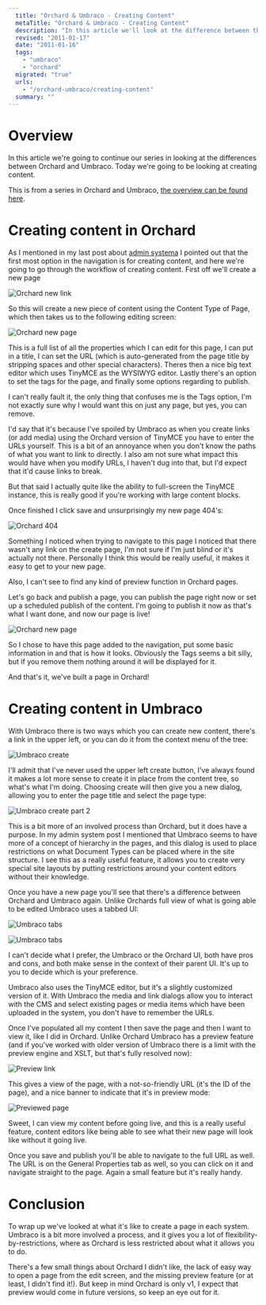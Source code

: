 ```yaml
---
  title: "Orchard & Umbraco - Creating Content"
  metaTitle: "Orchard & Umbraco - Creating Content"
  description: "In this article we'll look at the difference between the two systems when it comes to creating content."
  revised: "2011-01-17"
  date: "2011-01-16"
  tags: 
    - "umbraco"
    - "orchard"
  migrated: "true"
  urls: 
    - "/orchard-umbraco/creating-content"
  summary: ""
---
```

# Overview

In this article we're going to continue our series in looking at the differences between Orchard and Umbraco. Today we're going to be looking at creating content.

This is from a series in Orchard and Umbraco, [the overview can be found here][1].

# Creating content in Orchard

As I mentioned in my last post about [admin systema][2] I pointed out that the first most option in the navigation is for creating content, and here we're going to go through the workflow of creating content. First off we'll create a new page

![Orchard new link][3]

So this will create a new piece of content using the Content Type of Page, which then takes us to the following editing screen:

![Orchard new page][4]

This is a full list of all the properties which I can edit for this page, I can put in a title, I can set the URL (which is auto-generated from the page title by stripping spaces and other special characters). Theres then a nice big text editor which uses TinyMCE as the WYSIWYG editor. Lastly there's an option to set the tags for the page, and finally some options regarding to publish.

I can't really fault it, the only thing that confuses me is the Tags option, I'm not exactly sure why I would want this on just any page, but yes, you can remove.

I'd say that it's because I've spoiled by Umbraco as when you create links (or add media) using the Orchard version of TinyMCE you have to enter the URLs yourself. This is a bit of an annoyance when you don't know the paths of what you want to link to directly. I also am not sure what impact this would have when you modify URLs, I haven't dug into that, but I'd expect that it'd cause links to break.

But that said I actually quite like the ability to full-screen the TinyMCE instance, this is really good if you're working with large content blocks.

Once finished I click save and unsurprisingly my new page 404's:

![Orchard 404][5]

Something I noticed when trying to navigate to this page I noticed that there wasn't any link on the create page, I'm not sure if I'm just blind or it's actually not there. Personally I think this would be really useful, it makes it easy to get to your new page.

Also, I can't see to find any kind of preview function in Orchard pages.

Let's go back and publish a page, you can publish the page right now or set up a scheduled publish of the content. I'm going to publish it now as that's what I want done, and now our page is live!

![Orchard new page][6]

So I chose to have this page added to the navigation, put some basic information in and that is how it looks. Obviously the Tags seems a bit silly, but if you remove them nothing around it will be displayed for it.

And that's it, we've built a page in Orchard!

# Creating content in Umbraco

With Umbraco there is two ways which you can create new content, there's a link in the upper left, or you can do it from the context menu of the tree:

![Umbraco create][7]

I'll admit that I've never used the upper left create button, I've always found it makes a lot more sense to create it in place from the content tree, so what's what I'm doing. Choosing create will then give you a new dialog, allowing you to enter the page title and select the page type:

![Umbraco create part 2][8]

This is a bit more of an involved process than Orchard, but it does have a purpose. In my admin system post I mentioned that Umbraco seems to have more of a concept of hierarchy in the pages, and this dialog is used to place restrictions on what Document Types can be placed where in the site structure. I see this as a really useful feature, it allows you to create very special site layouts by putting restrictions around your content editors without their knowledge.

Once you have a new page you'll see that there's a difference between Orchard and Umbraco again. Unlike Orchards full view of what is going able to be edited Umbraco uses a tabbed UI:

![Umbraco tabs][9]

![Umbraco tabs][10]

I can't decide what I prefer, the Umbraco or the Orchard UI, both have pros and cons, and both make sense in the context of their parent UI. It's up to you to decide which is your preference.

Umbraco also uses the TinyMCE editor, but it's a slightly customized version of it. With Umbraco the media and link dialogs allow you to interact with the CMS and select existing pages or media items which have been uploaded in the system, you don't have to remember the URLs.

Once I've populated all my content I then save the page and then I want to view it, like I did in Orchard. Unlike Orchard Umbraco has a preview feature (and if you've worked with older version of Umbraco there is a limit with the preview engine and XSLT, but that's fully resolved now):

![Preview link][11]

This gives a view of the page, with a not-so-friendly URL (it's the ID of the page), and a nice banner to indicate that it's in preview mode:

![Previewed page][12]

Sweet, I can view my content before going live, and this is a really useful feature, content editors like being able to see what their new page will look like without it going live.

Once you save and publish you'll be able to navigate to the full URL as well. The URL is on the General Properties tab as well, so you can click on it and navigate straight to the page. Again a small feature but it's really handy.

# Conclusion

To wrap up we've looked at what it's like to create a page in each system. Umbraco is a bit more involved a process, and it gives you a lot of flexibility-by-restrictions, where as Orchard is less restricted about what it allows you to do.

There's a few small things about Orchard I didn't like, the lack of easy way to open a page from the edit screen, and the missing preview feature (or at least, I didn't find it!). But keep in mind Orchard is only v1, I expect that preview would come in future versions, so keep an eye out for it.


  [1]: https://www.aaron-powell.com/orchard-umbraco
  [2]: /orchard-umbraco/admin
  [3]: https://www.aaron-powell.com/get/orchard-umbraco/orchard-content/001.png
  [4]: https://www.aaron-powell.com/get/orchard-umbraco/orchard-content/002.png
  [5]: https://www.aaron-powell.com/get/orchard-umbraco/orchard-content/005.png
  [6]: https://www.aaron-powell.com/get/orchard-umbraco/orchard-content/007.png
  [7]: https://www.aaron-powell.com/get/orchard-umbraco/umbraco-content/001.png
  [8]: https://www.aaron-powell.com/get/orchard-umbraco/umbraco-content/002.png
  [9]: https://www.aaron-powell.com/get/orchard-umbraco/umbraco-content/003.png
  [10]: https://www.aaron-powell.com/get/orchard-umbraco/umbraco-content/004.png
  [11]: https://www.aaron-powell.com/get/orchard-umbraco/umbraco-content/005.png
  [12]: https://www.aaron-powell.com/get/orchard-umbraco/umbraco-content/006.png